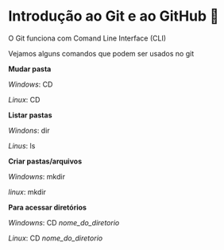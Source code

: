 # Introdução ao Git e ao GitHub :information_desk_person:



<p>O Git funciona com Comand Line Interface (CLI)</p>


<p>Vejamos alguns comandos que podem ser usados no git



__Mudar pasta__

*Windows*: CD

*Linux*: CD



__Listar pastas__

*Windons*: dir

*Linus*: ls



__Criar pastas/arquivos__

*Windowns*: mkdir

*linux*: mkdir



__Para acessar diretórios__

*Windowns*: CD *nome_do_diretorio*

*Linux*: CD *nome_do_diretorio*

